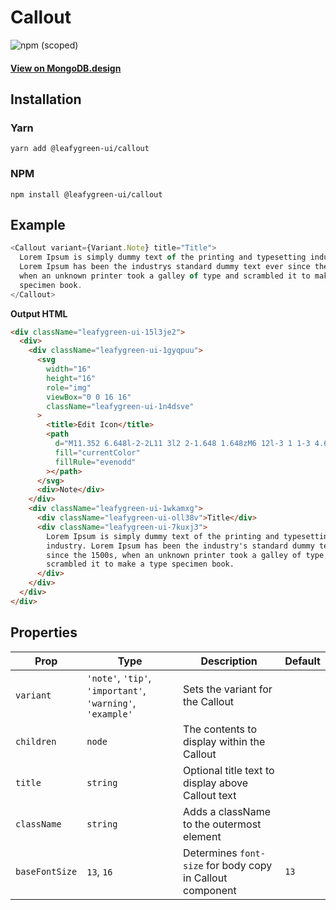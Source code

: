 # Callout

![npm (scoped)](https://img.shields.io/npm/v/@leafygreen-ui/callout.svg)

#### [View on MongoDB.design](https://www.mongodb.design/component/callout/example/)

## Installation

### Yarn

```shell
yarn add @leafygreen-ui/callout
```

### NPM

```shell
npm install @leafygreen-ui/callout
```

## Example

```js
<Callout variant={Variant.Note} title="Title">
  Lorem Ipsum is simply dummy text of the printing and typesetting industry.
  Lorem Ipsum has been the industrys standard dummy text ever since the 1500s,
  when an unknown printer took a galley of type and scrambled it to make a type
  specimen book.
</Callout>
```

**Output HTML**

```html
<div className="leafygreen-ui-15l3je2">
  <div>
    <div className="leafygreen-ui-1gyqpuu">
      <svg
        width="16"
        height="16"
        role="img"
        viewBox="0 0 16 16"
        className="leafygreen-ui-1n4dsve"
      >
        <title>Edit Icon</title>
        <path
          d="M11.352 6.648l-2-2L11 3l2 2-1.648 1.648zM6 12l-3 1 1-3 4.648-4.648 2 2L6 12z"
          fill="currentColor"
          fillRule="evenodd"
        ></path>
      </svg>
      <div>Note</div>
    </div>
    <div className="leafygreen-ui-1wkamxg">
      <div className="leafygreen-ui-oll38v">Title</div>
      <div className="leafygreen-ui-7kuxj3">
        Lorem Ipsum is simply dummy text of the printing and typesetting
        industry. Lorem Ipsum has been the industry's standard dummy text ever
        since the 1500s, when an unknown printer took a galley of type and
        scrambled it to make a type specimen book.
      </div>
    </div>
  </div>
</div>
```

## Properties

| Prop           | Type                                                       | Description                                               | Default |
| -------------- | ---------------------------------------------------------- | --------------------------------------------------------- | ------- |
| `variant`      | `'note'`, `'tip'`, `'important'`, `'warning'`, `'example'` | Sets the variant for the Callout                          |         |
| `children`     | `node`                                                     | The contents to display within the Callout                |         |
| `title`        | `string`                                                   | Optional title text to display above Callout text         |         |
| `className`    | `string`                                                   | Adds a className to the outermost element                 |         |
| `baseFontSize` | `13`, `16`                                                 | Determines `font-size` for body copy in Callout component | `13`    |

